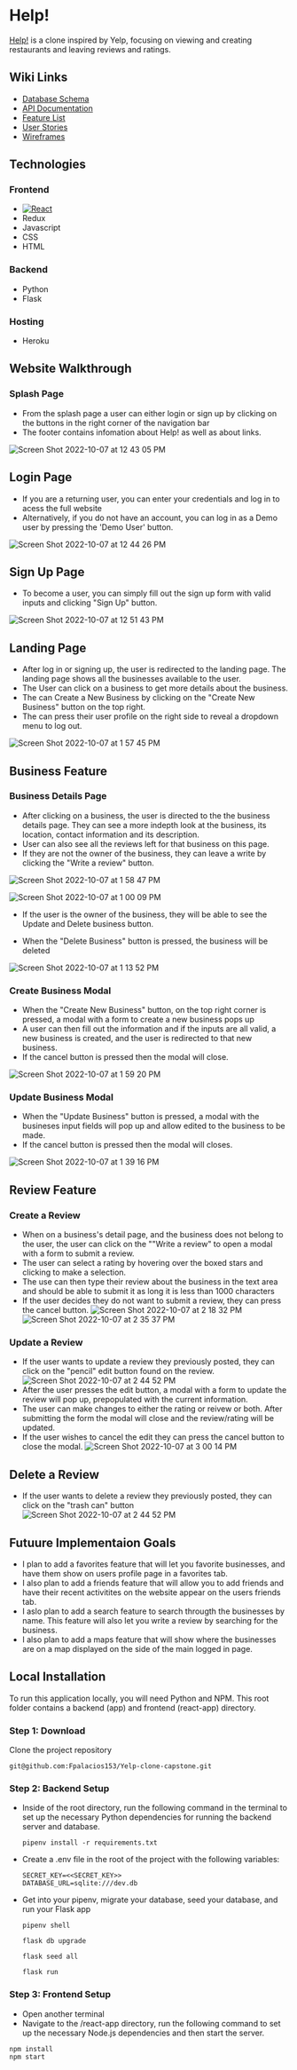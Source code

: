 # Help! 

[Help!](https://help-y.herokuapp.com/) is a clone inspired by Yelp, focusing on viewing and creating restaurants and leaving reviews and ratings. 

## Wiki Links
- [Database Schema](https://github.com/Fpalacios153/Yelp-clone-capstone/wiki/Database-Schema)
- [API Documentation](https://github.com/Fpalacios153/Yelp-clone-capstone/wiki/API-Documentation)
- [Feature List](https://github.com/Fpalacios153/Yelp-clone-capstone/wiki/Feature-List)
- [User Stories](https://github.com/Fpalacios153/Yelp-clone-capstone/wiki/User-Stories)
- [Wireframes](https://github.com/Fpalacios153/Yelp-clone-capstone/wiki/Wireframes)

## Technologies 
### Frontend
- [![React][React.js]][React-url]
- Redux
- Javascript
- CSS
- HTML

### Backend
- Python
- Flask

### Hosting
- Heroku

## Website Walkthrough

### Splash Page
- From the splash page a user can either login or sign up by clicking on the buttons in the right corner of the navigation bar 
- The footer contains infomation about Help! as well as about links.

![Screen Shot 2022-10-07 at 12 43 05 PM](https://user-images.githubusercontent.com/101391912/194641319-af2949ee-ed14-4f88-a35d-5aa2313cd726.png)

## Login Page
- If you are a returning user, you can enter your credentials and log in to acess the full website
- Alternatively, if you do not have an account, you can log in as a Demo user by pressing the 'Demo User' button. 

![Screen Shot 2022-10-07 at 12 44 26 PM](https://user-images.githubusercontent.com/101391912/194641501-1c5baf02-bc10-431f-a7f0-b727d5d30baa.png)
## Sign Up Page
- To become a user, you can simply fill out the sign up form with valid inputs and clicking "Sign Up" button. 

![Screen Shot 2022-10-07 at 12 51 43 PM](https://user-images.githubusercontent.com/101391912/194642531-6e9a13f4-0e43-493b-9c2a-64a9b4127e6b.png)

## Landing Page
- After log in or signing up, the user is redirected to the landing page. The landing page shows all the businesses available to the user. 
- The User can click on a business to get more details about the business.
- The can Create a New Business by clicking on the "Create New Business" button on the top right. 
- The can press their user profile on the right side to reveal a dropdown menu to log out. 

![Screen Shot 2022-10-07 at 1 57 45 PM](https://user-images.githubusercontent.com/101391912/194651342-2e2071c0-0d49-4a0b-877c-1ff0b5a6b5c6.png)


## Business Feature

### Business Details Page
- After clicking on a business, the user is directed to the the business details page. They can see a more indepth look at the business, its location, contact information and its description. 
- User can also see all the reviews left for that business on this page.
- If they are not the owner of the business, they can leave a write by clicking the "Write a review" button.

![Screen Shot 2022-10-07 at 1 58 47 PM](https://user-images.githubusercontent.com/101391912/194651489-16e1ef0d-aed2-4d17-a8ef-c230abccbade.png)

![Screen Shot 2022-10-07 at 1 00 09 PM](https://user-images.githubusercontent.com/101391912/194643683-039c7a1a-7dcc-41c6-a12c-d916c2ee2187.png)

- If the user is the owner of the business, they will be able to see the Update and Delete business button.

- When the "Delete Business" button is pressed, the business will be deleted 

![Screen Shot 2022-10-07 at 1 13 52 PM](https://user-images.githubusercontent.com/101391912/194645636-853f4851-d064-4ce2-8ec0-2f6749ae97ce.png)

### Create Business Modal
- When the "Create New Business" button, on the top right corner is pressed,
  a modal with a form to create a new business pops up 
- A user can then fill out the information and if the inputs are all valid, a new business is created, and the user is redirected to that new business.
- If the cancel button is pressed then the modal will close.

![Screen Shot 2022-10-07 at 1 59 20 PM](https://user-images.githubusercontent.com/101391912/194651551-547aa4c4-73d1-420a-93f7-91c3ffa83e82.png)

### Update Business Modal
- When the "Update Business" button is pressed, a modal with the busineses input fields will pop up and allow edited to the business to be made. 
- If the cancel button is pressed then the modal will closes.

![Screen Shot 2022-10-07 at 1 39 16 PM](https://user-images.githubusercontent.com/101391912/194648997-fe2ca41a-0293-493b-910c-1eb8f5eb6c27.png)

## Review Feature

### Create a Review
- When on a business's detail page, and the business does not belong to the user, the user can click on the ""Write a review" to open a modal with a form to submit a review. 
- The user can select a rating by hovering over the boxed stars and clicking to make a selection. 
- The use can then type their review about the business in the text area and should be able to submit it as long it is less than 1000 characters
- If the user decides they do not want to submit a review, they can press the cancel button.
![Screen Shot 2022-10-07 at 2 18 32 PM](https://user-images.githubusercontent.com/101391912/194654125-128d79a0-8248-4a73-b27d-37f4912fa2e9.png)
![Screen Shot 2022-10-07 at 2 35 37 PM](https://user-images.githubusercontent.com/101391912/194661336-29cfa59f-fdb2-4d20-9d38-5f86df879165.png)



### Update a Review
- If the user wants to update a review they previously posted, they can click on the "pencil" edit button found on the review. 
![Screen Shot 2022-10-07 at 2 44 52 PM](https://user-images.githubusercontent.com/101391912/194664533-3543cbb3-279d-4305-a97f-8324c351113c.png)
- After the user presses the edit button, a modal with a form to update the review will pop up, prepopulated with the current information. 
- The user can make changes to either the rating or reivew or both. After submitting the form the modal will close and the review/rating will be updated.
- If the user wishes to cancel the edit they can press the cancel button to close the modal. 
![Screen Shot 2022-10-07 at 3 00 14 PM](https://user-images.githubusercontent.com/101391912/194668699-28b65b31-326d-4c4e-813e-d2e8b3c5aeb6.png)

## Delete a Review
- If the user wants to delete a review they previously posted, they can click on the "trash can" button 
![Screen Shot 2022-10-07 at 2 44 52 PM](https://user-images.githubusercontent.com/101391912/194664533-3543cbb3-279d-4305-a97f-8324c351113c.png)

## Futuure Implementaion Goals
- I plan to add a favorites feature that will let you favorite businesses, and have them show on  users profile page in a favorites tab.
- I also plan to add a friends feature that will allow you to add friends and have their recent activitites on the website appear on the users friends tab.
- I aslo plan to add a search feature to search througth the businesses by name. This feature will also let you write a review by searching for the business. 
- I also plan to add a maps feature that will show where the businesses are on a map displayed on the side of the main logged in page. 

## Local Installation

To run this application locally, you will need Python and NPM. This root folder contains a backend (app) and frontend (react-app) directory. 

### Step 1: Download
Clone the project repository 
```shell
git@github.com:Fpalacios153/Yelp-clone-capstone.git
```

### Step 2: Backend Setup
-  Inside of the root directory, run the following command in the terminal to set up the necessary Python dependencies for running the backend server and database. 
   ```shell
   pipenv install -r requirements.txt
   ```
-  Create a .env file in the root of the project with the following variables: 
   ```shell
   SECRET_KEY=<<SECRET_KEY>>
   DATABASE_URL=sqlite:///dev.db
   ```
- Get into your pipenv, migrate your database, seed your database, and run your Flask app

   ```shell
   pipenv shell
   ```
   ```shell
   flask db upgrade
   ```
   ```shell
   flask seed all
   ```
   ```shell
   flask run
   ```

### Step 3: Frontend Setup
- Open another terminal 
- Navigate to the /react-app directory, run the following command to set up the necessary Node.js dependencies and then start the server.
```shell
npm install
npm start
```

[React.js]: https://img.shields.io/badge/React-20232A?style=for-the-badge&logo=react&logoColor=61DAFB
[React-url]: https://reactjs.org/
